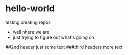 # hello-world
testing creating repos


* well hhere we are
* just trying to figure out what's going on

##2nd header
just some text
###third headers
more text
